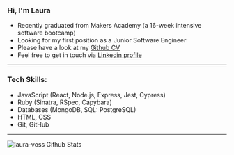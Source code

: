 ### Hi, I'm Laura

- Recently graduated from Makers Academy (a 16-week intensive software bootcamp)
- Looking for my first position as a Junior Software Engineer
- Please have a look at my [Github CV](https://github.com/laura-voss/CV) 
- Feel free to get in touch via [Linkedin profile](https://www.linkedin.com/in/laura-voss-london/)
---
### Tech Skills:
- JavaScript (React, Node.js, Express, Jest, Cypress)
- Ruby (Sinatra, RSpec, Capybara) 
- Databases (MongoDB, SQL: PostgreSQL)
- HTML, CSS
- Git, GitHub
---
<img align="left" alt="laura-voss Github Stats" src="https://github-readme-stats.vercel.app/api?username=laura-voss&custom_title=Laura's%27s%20GitHub%20Stats&show_icons=true&hide_border=true&theme=tokyonight"/>